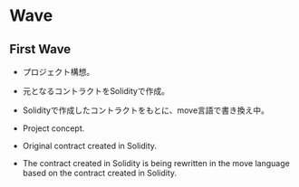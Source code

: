 # Wave

## First Wave

- プロジェクト構想。
- 元となるコントラクトをSolidityで作成。
- Solidityで作成したコントラクトをもとに、move言語で書き換え中。

- Project concept.
- Original contract created in Solidity.
- The contract created in Solidity is being rewritten in the move language based on the contract created in Solidity.
